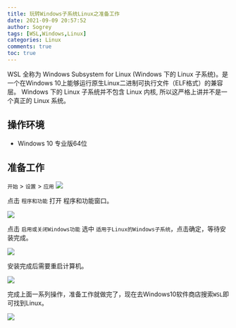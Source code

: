 ```yaml
---
title: 玩转Windows子系统Linux之准备工作
date: 2021-09-09 20:57:52
author: Sogrey
tags: [WSL,Windows,Linux]
categories: Linux
comments: true
toc: true
---
```


WSL 全称为 Windows Subsystem for Linux (Windows 下的 Linux 子系统)。是一个在Windows 10上能够运行原生Linux二进制可执行文件（ELF格式）的兼容层。 Windows 下的 Linux 子系统并不包含 Linux 内核, 所以这严格上讲并不是一个真正的 Linux 系统。

<!--more-->


## 操作环境

- Windows 10 专业版64位


## 准备工作

`开始` > `设置` > `应用`
![](https://gitee.com/Sogrey/gitee-cdn/raw/master/imgs/wsl01.png)

点击 `程序和功能` 打开 程序和功能窗口。

![](https://gitee.com/Sogrey/gitee-cdn/raw/master/imgs/wsl02.png)

点击 `启用或关闭Windows功能` 选中 `适用于Linux的Windows子系统`，点击确定，等待安装完成。

![](https://gitee.com/Sogrey/gitee-cdn/raw/master/imgs/wsl03.png)

安装完成后需要重启计算机。

![](https://gitee.com/Sogrey/gitee-cdn/raw/master/imgs/wsl04.png)

完成上面一系列操作，准备工作就做完了，现在去Windows10软件商店搜索`WSL`即可找到Linux。

![](https://gitee.com/Sogrey/gitee-cdn/raw/master/imgs/wsl05.png)

